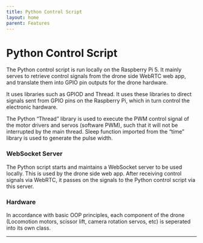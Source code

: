 ```yaml
---
title: Python Control Script
layout: home
parent: Features
---
```

# Python Control Script

The Python control script is run locally on the Raspberry Pi 5. It mainly serves to retrieve control signals from the drone side WebRTC web app, and translate them into GPIO pin outputs for the drone hardware.  

It uses libraries such as GPIOD and Thread. It uses these libraries to direct signals sent from GPIO pins on the Raspberry Pi, which in turn control the electronic hardware.  

The Python “Thread” library is used to execute the PWM control signal of the motor drivers and servos (software PWM), such that it will not be interrupted by the main thread. Sleep function imported from the “time” library is used to generate the pulse width.   


### WebSocket Server

The Python script starts and maintains a WebSocket server to be used locally. This is used by the drone side web app. After receiving control signals via WebRTC, it passes on the signals to the Python control script via this server.

### Hardware

In accordance with basic OOP principles, each component of the drone (Locomotion motors, scissor lift, camera rotation servos, etc) is seperated into its own class.  

----

[Just the Docs]: https://just-the-docs.github.io/just-the-docs/
[GitHub Pages]: https://docs.github.com/en/pages
[README]: https://github.com/just-the-docs/just-the-docs-template/blob/main/README.md
[Jekyll]: https://jekyllrb.com
[GitHub Pages / Actions workflow]: https://github.blog/changelog/2022-07-27-github-pages-custom-github-actions-workflows-beta/
[use this template]: https://github.com/just-the-docs/just-the-docs-template/generate
